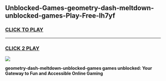 
## Unblocked-Games-geometry-dash-meltdown-unblocked-games-Play-Free-lh7yf
<h3>
<a href="https://premium76.site?title=geometry-dash-meltdown-unblocked-games&ref=23A">CLICK TO PLAY</a></h3>
<hr>

<h3>
<a href="https://premium76.site?title=geometry-dash-meltdown-unblocked-games&ref=23A">CLICK 2 PLAY</a>
  
</h3>

<a href="https://premium76.site?title=geometry-dash-meltdown-unblocked-games&ref=23A"><img src="https://clearcache.store/games.png"></a>


**geometry-dash-meltdown-unblocked-games games unblocked: Your Gateway to Fun and Accessible Online Gaming**
